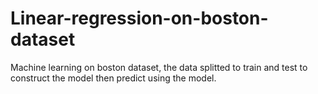 # Linear-regression-on-boston-dataset
Machine learning on boston dataset, the data splitted to train and test to construct the model then predict using the model.
